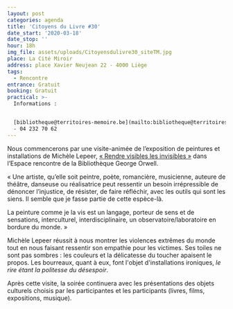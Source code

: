 ```yaml
---
layout: post
categories: agenda
title: 'Citoyens du Livre #30'
date_start: '2020-03-18'
date_stop: ''
hour: 18h
img_file: assets/uploads/Citoyensdulivre30_siteTM.jpg
place: La Cité Miroir
address: place Xavier Neujean 22 - 4000 Liège
tags:
  - Rencontre
entrance: Gratuit
booking: Gratuit
practical: >-
  Informations :


  [bibliotheque@territoires-memoire.be](mailto:bibliotheque@territoires-memoire.be)
  - 04 232 70 62
---
```

Nous commencerons par une visite-animée de l’exposition de peintures et installations de Michèle Lepeer, [« Rendre visibles les invisibles »](https://www.territoires-memoire.be/agenda/2020/02/rendre-visible-les-invisibles-peintures-et-installations-de-michele-lepeer/) dans l’Espace rencontre de la Bibliothèque George Orwell.

« Une artiste, qu’elle soit peintre, poète, romancière, musicienne, auteure de théâtre, danseuse ou réalisatrice peut ressentir un besoin irrépressible de dénoncer l’injustice, de résister, de faire réfléchir, avec les outils qui sont les siens. Il semble que je fasse partie de cette espèce-là.

La peinture comme je la vis est un langage, porteur de sens et de sensations, interculturel, interdisciplinaire, un observatoire/laboratoire en bordure du monde. »

Michèle Lepeer réussit à nous montrer les violences extrêmes du monde tout en nous faisant ressentir son empathie pour les victimes. Ses toiles ne sont pas sombres : les couleurs et la délicatesse du toucher apaisent le propos. Les bourreaux, quant à eux, font l'objet d'installations ironiques, *le rire étant la politesse du désespoir*.

Après cette visite, la soirée continuera avec les présentations des objets culturels choisis par les participantes et les participants (livres, films, expositions, musique).
